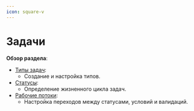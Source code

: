```yaml
---
icon: square-v
---
```


# Задачи

**Обзор раздела**:

* [Типы задач](tipy-zadach.md):
  * Создание и настройка типов.
* [Статусы](statusy.md):
  * Определение жизненного цикла задач.
* [Рабочие потоки](rabochie-potoki.md):
  * Настройка переходов между статусами, условий и валидаций.
